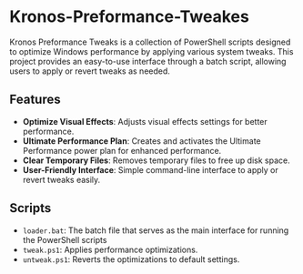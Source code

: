 # Kronos-Preformance-Tweakes

Kronos Preformance Tweaks is a collection of PowerShell scripts designed to optimize Windows performance by applying various system tweaks. This project provides an easy-to-use interface through a batch script, allowing users to apply or revert tweaks as needed.

## Features

- **Optimize Visual Effects**: Adjusts visual effects settings for better performance.
- **Ultimate Performance Plan**: Creates and activates the Ultimate Performance power plan for enhanced performance.
- **Clear Temporary Files**: Removes temporary files to free up disk space.
- **User-Friendly Interface**: Simple command-line interface to apply or revert tweaks easily.

## Scripts
- `loader.bat`: The batch file that serves as the main interface for running the PowerShell scripts
- `tweak.ps1`: Applies performance optimizations.
- `untweak.ps1`: Reverts the optimizations to default settings.
